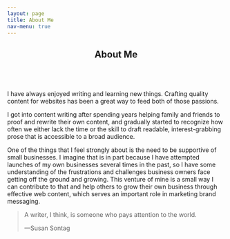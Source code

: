 ```yaml
---
layout: page
title: About Me
nav-menu: true
---
```


<!-- Main -->
<div id="main" class="alt">
	<section id="one">
		<div class="inner">
			<header class="major">
				<h1>About Me</h1>
			</header>
			<div class="row">
				<div class="4u 12u$(small)">
					<span class="image fit"><img src="{% link assets/images/profile.jpg %}" alt="" /></span>
				</div>
				<div class="8u 12u$(small)">
					<p>I have always enjoyed writing and learning new things. Crafting quality content for websites has been a great way to feed both of those passions.</p>
					<p>I got into content writing after spending years helping family and friends to proof and rewrite their own content, and gradually started to recognize how often we either lack the time or the skill to draft readable, interest-grabbing prose that is accessible to a broad audience.</p> 
					<p>One of the things that I feel strongly about is the need to be supportive of small businesses. I imagine that is in part because I have attempted launches of my own businesses several times in the past, so I have some understanding of the frustrations and challenges business owners face getting off the ground and growing. This venture of mine is a small way I can contribute to that and help others to grow their own business through effective web content, which serves an important role in marketing brand messaging.</p>
				</div>
			</div>
			<div class="row">
				<div class="12u">
					<blockquote>
						<p>A writer, I think, is someone who pays attention to the world.</p>
						<footer>—Susan Sontag</footer>
					</blockquote>
				</div>
			</div>
		</div>
	</section>
</div>